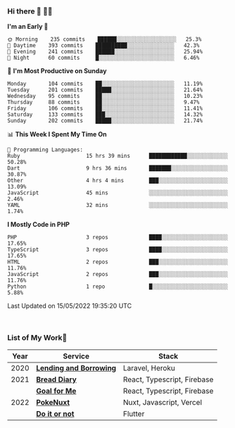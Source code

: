 ### Hi there 👋 🧑‍💻



<!--START_SECTION:waka-->
**I'm an Early 🐤** 

```text
🌞 Morning    235 commits    ██████░░░░░░░░░░░░░░░░░░░   25.3% 
🌆 Daytime    393 commits    ██████████░░░░░░░░░░░░░░░   42.3% 
🌃 Evening    241 commits    ██████░░░░░░░░░░░░░░░░░░░   25.94% 
🌙 Night      60 commits     █░░░░░░░░░░░░░░░░░░░░░░░░   6.46%

```
📅 **I'm Most Productive on Sunday** 

```text
Monday       104 commits    ██░░░░░░░░░░░░░░░░░░░░░░░   11.19% 
Tuesday      201 commits    █████░░░░░░░░░░░░░░░░░░░░   21.64% 
Wednesday    95 commits     ██░░░░░░░░░░░░░░░░░░░░░░░   10.23% 
Thursday     88 commits     ██░░░░░░░░░░░░░░░░░░░░░░░   9.47% 
Friday       106 commits    ██░░░░░░░░░░░░░░░░░░░░░░░   11.41% 
Saturday     133 commits    ███░░░░░░░░░░░░░░░░░░░░░░   14.32% 
Sunday       202 commits    █████░░░░░░░░░░░░░░░░░░░░   21.74%

```


📊 **This Week I Spent My Time On** 

```text
💬 Programming Languages: 
Ruby                     15 hrs 39 mins      ████████████░░░░░░░░░░░░░   50.28% 
Dart                     9 hrs 36 mins       ███████░░░░░░░░░░░░░░░░░░   30.87% 
Other                    4 hrs 4 mins        ███░░░░░░░░░░░░░░░░░░░░░░   13.09% 
JavaScript               45 mins             ░░░░░░░░░░░░░░░░░░░░░░░░░   2.46% 
YAML                     32 mins             ░░░░░░░░░░░░░░░░░░░░░░░░░   1.74%

```

**I Mostly Code in PHP** 

```text
PHP                      3 repos             ████░░░░░░░░░░░░░░░░░░░░░   17.65% 
TypeScript               3 repos             ████░░░░░░░░░░░░░░░░░░░░░   17.65% 
HTML                     2 repos             ███░░░░░░░░░░░░░░░░░░░░░░   11.76% 
JavaScript               2 repos             ███░░░░░░░░░░░░░░░░░░░░░░   11.76% 
Python                   1 repo              █░░░░░░░░░░░░░░░░░░░░░░░░   5.88%

```



 Last Updated on 15/05/2022 19:35:20 UTC
<!--END_SECTION:waka-->


<br />

### List of My Work🚀

| Year | Service | Stack |
|--|--|--|
| 2020 | [**Lending and Borrowing**](https://lending-and-borrowing.herokuapp.com/) | Laravel, Heroku |
| 2021 | [**Bread Diary**](https://bread-diary-web.web.app/) | React, Typescript, Firebase |
|  | [**Goal for Me**](https://goal-for-me.web.app/) | React, Typescript, Firebase |
| 2022 | [**PokeNuxt**](https://pokenuxt.vercel.app/) | Nuxt, Javascript, Vercel |
|  | [**Do it or not**](https://apps.apple.com/jp/app/do-it-or-not/id1613818865) | Flutter |